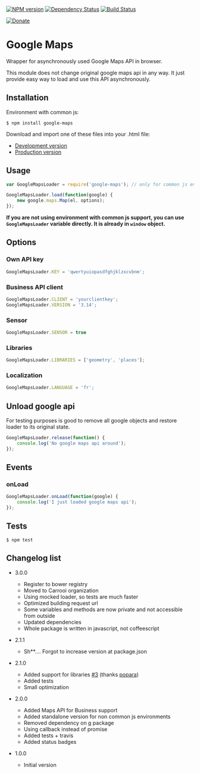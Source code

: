 [![NPM version](https://img.shields.io/npm/v/google-maps.svg?style=flat-square)](https://www.npmjs.com/package/browser-http)
[![Dependency Status](https://img.shields.io/gemnasium/Carrooi/Node-GoogleMaps.svg?style=flat-square)](https://gemnasium.com/Carrooi/Node-GoogleMaps)
[![Build Status](https://img.shields.io/travis/Carrooi/Node-GoogleMaps.svg?style=flat-square)](https://travis-ci.org/Carrooi/Node-GoogleMaps)

[![Donate](https://img.shields.io/badge/donate-PayPal-brightgreen.svg?style=flat-square)](https://www.paypal.com/cgi-bin/webscr?cmd=_s-xclick&hosted_button_id=ARUCDRF95XRBA)

# Google Maps

Wrapper for asynchronously used Google Maps API in browser.

This module does not change original google maps api in any way. It just provide easy way to load and use this API
asynchronously.

## Installation

Environment with common js:
```
$ npm install google-maps
```

Download and import one of these files into your .html file:
* [Development version](https://raw.github.com/Carrooi/Js-GoogleMapsLoader/master/lib/Google.js)
* [Production version](https://raw.github.com/Carrooi/Js-GoogleMapsLoader/master/lib/Google.min.js)

## Usage

```javascript
var GoogleMapsLoader = require('google-maps'); // only for common js environments

GoogleMapsLoader.load(function(google) {
	new google.maps.Map(el, options);
});
```

**If you are not using environment with common js support, you can use `GoogleMapsLoader` variable directly. It is
already in `window` object.**

## Options

### Own API key

```javascript
GoogleMapsLoader.KEY = 'qwertyuiopasdfghjklzxcvbnm';
```

### Business API client

```javascript
GoogleMapsLoader.CLIENT = 'yourclientkey';
GoogleMapsLoader.VERSION = '3.14';
```

### Sensor

```javascript
GoogleMapsLoader.SENSOR = true
```

### Libraries

```javascript
GoogleMapsLoader.LIBRARIES = ['geometry', 'places'];
```

### Localization

```javascript
GoogleMapsLoader.LANGUAGE = 'fr';
```

## Unload google api

For testing purposes is good to remove all google objects and restore loader to its original state.

```javascript
GoogleMapsLoader.release(function() {
	console.log('No google maps api around');
});
```

## Events

### onLoad

```javascript
GoogleMapsLoader.onLoad(function(google) {
	console.log('I just loaded google maps api');
});
```

## Tests

```
$ npm test
```

## Changelog list

* 3.0.0
	+ Register to bower registry
	+ Moved to Carrooi organization
	+ Using mocked loader, so tests are much faster
	+ Optimized building request url
	+ Some variables and methods are now private and not accessible from outside
	+ Updated dependencies
	+ Whole package is written in javascript, not coffeescript

* 2.1.1
	+ Sh**.... Forgot to increase version at package.json

* 2.1.0
	+ Added support for libraries [#3](https://github.com/Carrooi/Js-GoogleMapsLoader/pull/3) (thanks [popara](https://github.com/popara))
	+ Added tests
	+ Small optimization

* 2.0.0
	+ Added Maps API for Business support
	+ Added standalone version for non common js environments
	+ Removed dependency on [q](https://github.com/kriskowal/q) package
	+ Using callback instead of promise
	+ Added tests + travis
	+ Added status badges

* 1.0.0
	+ Initial version
